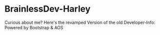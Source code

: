 # BrainlessDev-Harley
Curious about me? Here's the revamped Version of the old Developer-Info: Powered by Bootstrap &amp; AOS

